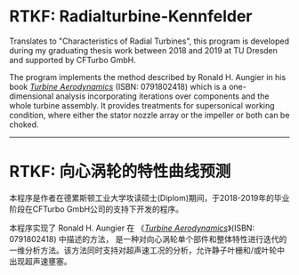 RTKF: Radialturbine-Kennfelder
==============================

Translates to "Characteristics of Radial Turbines", this program is developed
during my graduating thesis work between 2018 and 2019 at TU Dresden and
supported by CFTurbo GmbH.

The program implements the method described by Ronald H. Aungier in his book
_[Turbine Aerodynamics][AUNGIER]_ (ISBN: 0791802418)
which is a one-dimensional analysis incorporating iterations over components
and the whole turbine assembly. It provides treatments for supersonical working
condition, where either the stator nozzle array or the impeller or both can
be choked.

----

RTKF: 向心涡轮的特性曲线预测
============================

本程序是作者在德累斯顿工业大学攻读硕士(Diplom)期间，于2018-2019年的毕业阶段在CFTurbo GmbH公司的支持下开发的程序。

本程序实现了 Ronald H. Aungier 在 《_[Turbine Aerodynamics][AUNGIER]_》(ISBN: 0791802418) 中描述的方法，
是一种对向心涡轮单个部件和整体特性进行迭代的一维分析方法。该方法同时支持对超声速工况的分析，允许静子叶栅和/或叶轮中出现超声速壅塞。



[AUNGIER]: https://asmedigitalcollection.asme.org/ebooks/book/100/Turbine-Aerodynamics-Axial-Flow-and-Radial-Flow 
